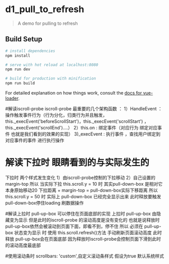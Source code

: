 # d1_pull_to_refresh

> A demo for pulling to refresh

## Build Setup

``` bash
# install dependencies
npm install

# serve with hot reload at localhost:8080
npm run dev

# build for production with minification
npm run build
```

For detailed explanation on how things work, consult the [docs for vue-loader](http://vuejs.github.io/vue-loader).

#解读iscroll-probe
iscroll-probe 最重要的几个架构函数 ：
1）HandleEvent ：  操作触发事件行为（行为分化，归类行为并且触发，this._execEvent('beforeScrollStart')，this._execEvent('scrollStart') ，this._execEvent('scrollEnd')....）
2）this.on  :  绑定事件（对应行为 绑定对应事件 也就是我们看到的效果的实现）
3)_execEvent : 执行事件 ，查找用户绑定到对应事件的事件 进行执行操作

# 解读下拉时  眼睛看到的与实际发生的
下拉时 两个样式发生变化
1）由iscroll-probe控制的下拉移动
2）自己设置的margin-top
所以 当实际下拉 this.scroll.y = 10 时 其实pull-down-box 是相对它本身原始移动20
下拉距离 + margin-top = pull-down-box实际下移距离
所以 this.scroll.y = 50 时 实际上 pull-down-box 已经完全显示出来 此时释放要触发 pull-down-box停住loading 刷数据操作

#解读上拉时 pull-up-box 可以停住在页面底部的实现
上拉时 pull-up-box 由隐藏变为显示 但是此时的iscroll-probe 的滚动高度是没有变化的 也就是说释放时 pull-up-box依然会被滚动到页面下面，即看不到，停不住
所以 必须在 pull-up-box 状态变为显示 时 使用 this.scroll.refresh()方法 手动刷新页面滚动高度 此时释放 pull-up-box会在页面底部 因为释放时iscroll-probe会控制页面下滑到此时的滚动高度最底部

#使用滚动条时 scrollbars: 'custom',自定义滚动条样式 假设为true 默认系统样式

